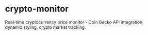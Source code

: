 # crypto-monitor
Real-time cryptocurrency price monitor - Coin Gecko API integration, dynamic styling, crypto market tracking.
